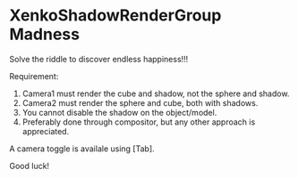 # XenkoShadowRenderGroup Madness
Solve the riddle to discover endless happiness!!!

Requirement: 
1) Camera1 must render the cube and shadow, not the sphere and shadow.
2) Camera2 must render the sphere and cube, both with shadows.
3) You cannot disable the shadow on the object/model.
4) Preferably done through compositor, but any other approach is appreciated.

A camera toggle is availale using [Tab].

Good luck!
